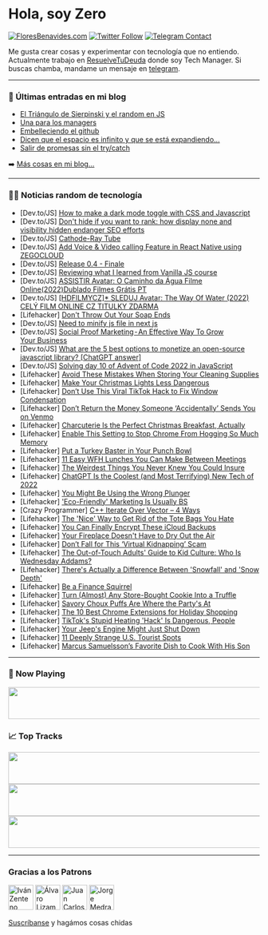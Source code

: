 # Hola, soy Zero

[![FloresBenavides.com](https://img.shields.io/website?down_message=oops&label=MiBlog&style=for-the-badge&up_message=online&url=https%3A%2F%2Ffloresbenavides.com)](https://floresbenavides.com) [![Twitter Follow](https://img.shields.io/twitter/follow/ZeroDragon?color=%231DA1F2&label=Follow&logo=twitter&logoColor=ffffff&style=for-the-badge)](https://twitter.com/zerodragon) [![Telegram Contact](https://img.shields.io/badge/escr%C3%ADbeme-ZeroDragon-%2326A5E4?style=for-the-badge&logo=telegram)](https://t.me/zerodragon)

Me gusta crear cosas y experimentar con tecnología que no entiendo.
Actualmente trabajo en [ResuelveTuDeuda](http://github.com/resuelve) donde soy Tech Manager.
Si buscas chamba, mandame un mensaje en [telegram](https://t.me/zerodragon).

---

### 📕 Últimas entradas en mi blog
<!-- BLOG-POST-LIST:START -->
- [El Triángulo de Sierpinski y el random en JS](https://floresbenavides.com/el-triangulo-de-sierpinski-y-el-random-en-js/)
- [Una para los managers](https://floresbenavides.com/una-para-los-managers/)
- [Embelleciendo el github](https://floresbenavides.com/embelleciendo-el-github/)
- [Dicen que el espacio es infinito y que se está expandiendo…](https://floresbenavides.com/dicen-que-el-espacio-es-infinito-y-que-se-esta-expandiendo/)
- [Salir de promesas sin el try/catch](https://floresbenavides.com/salir-de-promesas-sin-el-try-catch/)
<!-- BLOG-POST-LIST:END -->

➡️ [Más cosas en mi blog...](https://floresbenavides.com)

---

### 👨‍💻 Noticias random de tecnología
<!-- TECH-POSTS:START -->
- [Dev.to/JS] [How to make a dark mode toggle with CSS and Javascript](https://dev.to/lensco825/how-to-make-a-dark-mode-toggle-with-css-and-javascript-4o8e)
- [Dev.to/JS] [Don&#39;t hide if you want to rank: how display none and visibility hidden endanger SEO efforts](https://dev.to/pedrodrocha/dont-hide-if-you-want-to-rank-how-display-none-and-visibility-hidden-endanger-seo-efforts-122n)
- [Dev.to/JS] [Cathode-Ray Tube](https://dev.to/rmion/cathode-ray-tube-2il3)
- [Dev.to/JS] [Add Voice &amp; Video calling Feature in React Native using ZEGOCLOUD](https://dev.to/zainbinfurqan/add-voice-video-calling-feature-in-react-native-using-zegocloud-9i7)
- [Dev.to/JS] [Release 0.4 - Finale](https://dev.to/lostbutton/release-04-finale-g33)
- [Dev.to/JS] [Reviewing what I learned from Vanilla JS course](https://dev.to/ghandicode/reviewing-what-i-learned-from-vanilla-js-course-9k7)
- [Dev.to/JS] [ASSISTIR Avatar: O Caminho da Água Filme Online&lpar;2022&rpar;Dublado Filmes Grátis PT](https://dev.to/miutane/assistir-avatar-o-caminho-da-agua-filme-online2022dublado-filmes-gratis-pt-140j)
- [Dev.to/JS] [[HDFILMYCZ]* SLEDUJ Avatar: The Way Of Water &lpar;2022&rpar; CELÝ FILM ONLINE CZ TITULKY ZDARMA](https://dev.to/miutane/hdfilmycz-sleduj-avatar-the-way-of-water-2022-cely-film-online-cz-titulky-zdarma-k5)
- [Lifehacker] [Don&#39;t Throw Out Your Soap Ends](https://lifehacker.com/dont-throw-out-your-soap-ends-1849874946)
- [Dev.to/JS] [Need to minify js file in next js](https://dev.to/poomarimurugan/need-to-minify-js-file-in-next-js-537)
- [Dev.to/JS] [Social Proof Marketing - An Effective Way To Grow Your Business](https://dev.to/arpitharajeev1/social-proof-marketing-an-effective-way-to-grow-your-business-4bi3)
- [Dev.to/JS] [What are the 5 best options to monetize an open-source javascript library? [ChatGPT answer]](https://dev.to/paydevs/what-are-the-5-best-options-to-monetize-an-open-source-javascript-library-chatgpt-answer-2aa)
- [Dev.to/JS] [Solving day 10 of Advent of Code 2022 in JavaScript](https://dev.to/thibpat/solving-day-10-of-advent-of-code-2022-in-javascript-4o9a)
- [Lifehacker] [Avoid These Mistakes When Storing Your Cleaning Supplies](https://lifehacker.com/avoid-these-mistakes-when-storing-your-cleaning-supplie-1849874964)
- [Lifehacker] [Make Your Christmas Lights Less Dangerous](https://lifehacker.com/make-your-christmas-lights-less-dangerous-1849874988)
- [Lifehacker] [Don’t Use This Viral TikTok Hack to Fix Window Condensation](https://lifehacker.com/don-t-use-this-viral-tiktok-hack-to-fix-window-condensa-1849877089)
- [Lifehacker] [Don’t Return the Money Someone ‘Accidentally’ Sends You on Venmo](https://lifehacker.com/don-t-return-the-money-someone-accidentally-sends-you-1849876552)
- [Lifehacker] [Charcuterie Is the Perfect Christmas Breakfast, Actually](https://lifehacker.com/charcuterie-is-the-perfect-christmas-breakfast-actuall-1849876608)
- [Lifehacker] [Enable This Setting to Stop Chrome From Hogging So Much Memory](https://lifehacker.com/enable-this-setting-to-stop-chrome-from-hogging-so-much-1849876138)
- [Lifehacker] [Put a Turkey Baster in Your Punch Bowl](https://lifehacker.com/put-a-turkey-baster-in-your-punch-bowl-1849876149)
- [Lifehacker] [11 Easy WFH Lunches You Can Make Between Meetings](https://lifehacker.com/11-easy-wfh-lunches-you-can-make-between-meetings-1849871913)
- [Lifehacker] [The Weirdest Things You Never Knew You Could Insure](https://lifehacker.com/the-weirdest-things-you-never-knew-you-could-insure-1849875325)
- [Lifehacker] [ChatGPT Is the Coolest &lpar;and Most Terrifying&rpar; New Tech of 2022](https://lifehacker.com/chatgpt-is-the-coolest-and-most-terrifying-new-tech-o-1849874899)
- [Lifehacker] [You Might Be Using the Wrong Plunger](https://lifehacker.com/you-might-be-using-the-wrong-plunger-1849875131)
- [Lifehacker] [&#39;Eco-Friendly&#39; Marketing Is Usually BS](https://lifehacker.com/eco-friendly-marketing-is-usually-bullshit-1849875042)
- [Crazy Programmer] [C++ Iterate Over Vector – 4 Ways](https://www.thecrazyprogrammer.com/2022/12/c-iterate-over-vector.html)
- [Lifehacker] [The &#39;Nice&#39; Way to Get Rid of the Tote Bags You Hate](https://lifehacker.com/the-nice-way-to-get-rid-of-the-tote-bags-you-hate-1849874545)
- [Lifehacker] [You Can Finally Encrypt These iCloud Backups](https://lifehacker.com/you-can-finally-encrypt-these-icloud-backups-1849873576)
- [Lifehacker] [Your Fireplace Doesn&#39;t Have to Dry Out the Air](https://lifehacker.com/your-fireplace-doesnt-have-to-dry-out-the-air-1849871595)
- [Lifehacker] [Don’t Fall for This ‘Virtual Kidnapping’ Scam](https://lifehacker.com/don-t-fall-for-this-virtual-kidnapping-scam-1849871660)
- [Lifehacker] [The Out-of-Touch Adults&#39; Guide to Kid Culture: Who Is Wednesday Addams?](https://lifehacker.com/the-out-of-touch-adults-guide-to-kid-culture-who-is-we-1849872960)
- [Lifehacker] [There&#39;s Actually a Difference Between &#39;Snowfall&#39; and &#39;Snow Depth&#39;](https://lifehacker.com/theres-actually-a-difference-between-snowfall-and-snow-1849873485)
- [Lifehacker] [Be a Finance Squirrel](https://lifehacker.com/be-a-finance-squirrel-1849871811)
- [Lifehacker] [Turn &lpar;Almost&rpar; Any Store-Bought Cookie Into a Truffle](https://lifehacker.com/turn-almost-any-store-bought-cookie-into-a-truffle-1849871666)
- [Lifehacker] [Savory Choux Puffs Are Where the Party&#39;s At](https://lifehacker.com/savory-choux-puffs-are-where-the-partys-at-1849871346)
- [Lifehacker] [The 10 Best Chrome Extensions for Holiday Shopping](https://lifehacker.com/the-10-best-chrome-extensions-for-holiday-shopping-1849869457)
- [Lifehacker] [TikTok&#39;s Stupid Heating &#39;Hack&#39; Is Dangerous, People](https://lifehacker.com/tiktoks-stupid-heating-hack-is-dangerous-people-1849870601)
- [Lifehacker] [Your Jeep&#39;s Engine Might Just Shut Down](https://lifehacker.com/these-jeeps-are-being-recalled-for-a-possible-sudden-en-1849870560)
- [Lifehacker] [11 Deeply Strange U.S. Tourist Spots](https://lifehacker.com/11-deeply-strange-u-s-tourist-spots-1849870496)
- [Lifehacker] [Marcus Samuelsson’s Favorite Dish to Cook With His Son](https://lifehacker.com/marcus-samuelsson-s-favorite-dish-to-cook-with-his-son-1849864949)<!-- TECH-POSTS:END -->

---

### 🎵 Now Playing
<a href="https://spotify-now-playing-dun.vercel.app/now-playing?open"><img src="https://spotify-now-playing-dun.vercel.app/now-playing" width="540" height="64"></a>

### 📈 Top Tracks
<a href="https://spotify-now-playing-dun.vercel.app/top-tracks?i=1&open"><img src="https://spotify-now-playing-dun.vercel.app/top-tracks?i=1" width="540" height="64"></a>
<a href="https://spotify-now-playing-dun.vercel.app/top-tracks?i=2&open"><img src="https://spotify-now-playing-dun.vercel.app/top-tracks?i=2" width="540" height="64"></a>
<a href="https://spotify-now-playing-dun.vercel.app/top-tracks?i=3&open"><img src="https://spotify-now-playing-dun.vercel.app/top-tracks?i=3" width="540" height="64"></a>

---

### Gracias a los Patrons
[<img src="https://avatars.githubusercontent.com/u/243380?v=4" alt="Iván Zenteno" width="50px">](https://github.com/k001) [<img src="https://avatars.githubusercontent.com/u/19955639?v=4" alt="Álvaro Lizama" width="50px">](https://github.com/alvarolizama) [<img src="https://avatars.githubusercontent.com/u/2718753?v=4" alt="Juan Carlos Ruiz" width="50px">](https://github.com/JuanCrg90) [<img src="https://avatars.githubusercontent.com/u/37025?v=4" alt="Jorge Medrano" width="50px">](https://github.com/h1pp1e) 

[Suscríbanse](https://www.patreon.com/zerodragon) y hagámos cosas chidas
